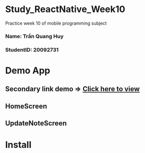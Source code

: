# Study_ReactNative_Week10
Practice week 10 of mobile programming subject

<h3>Name: Trần Quang Huy</h3>
<h3>StudentID: 20092731</h3>

# Demo App


## Secondary link demo => [Click here to view](huy)

## HomeScreen

## UpdateNoteScreen



# Install
